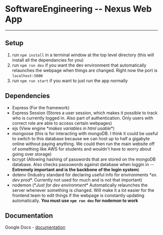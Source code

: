 # SoftwareEngineering -- Nexus Web App
---
## Setup
1. run `npm install` in a terminal window at the top level directory (this will install all the dependancies for you)
2. run `npm run dev` if you want the dev environment that automatically relaunches the webpage when things are changed. Right now the port is `localhost:5000`
3. run `npm run start` if you want to just run the app normally

## Dependencies
- Express (For the framework)
- Express Session (Stores a user session, which makes it possible to track who is currently logged in. Also part of authentication. Only users with correct role are able to access certain webpages)
- ejs (View engine \**makes variables in html usable*\*)
- mongoose (this is for interacting with mongoDB. I think it could be useful to switch to this database because we can host up to half a gigabyte online without paying anything. We could then run the main website off of something like AWS for students and wouldn't have to worry about going over storage)
- bcrypt (Allowing hashing of passwords that are stored on the mongoDB database. Also checks passowords against database when loggin in -- **Extremely important and is the backbone of the login system**)
- dotenv (Industry standard for declaring useful info for environments \**ex. dev prod*\*. Currently not used for much and is not that important)
- nodemon (\**Just for dev environment*\* Automatically relaunches the server whenever something is changed. Will make it a lot easier for the frontend team to edit things if the webpage is constantly updating automatically. **You must use `npm run dev` for nodemon to work**

## Documentation
Google Docs - [documentation](https://docs.google.com/document/d/1jGi6pwGpeuhBtzicHFbgT34Hv3KIvkNSRB7ALmAn9VY/edit?usp=sharing)
